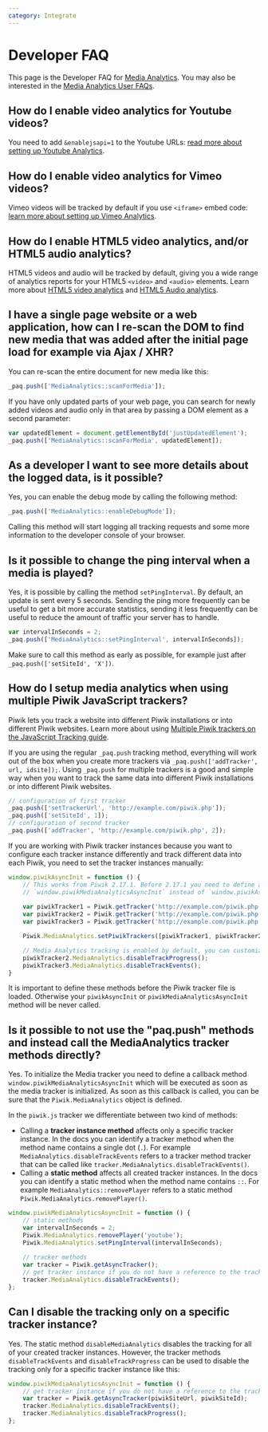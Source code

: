 ```yaml
---
category: Integrate
---
```

# Developer FAQ

This page is the Developer FAQ for [Media Analytics](https://www.media-analytics.net/). You may also be interested in the [Media Analytics User FAQs](https://piwik.org/faq/media-analytics/).

## How do I enable video analytics for Youtube videos? 

You need to add `&enablejsapi=1` to the Youtube URLs: [read more about setting up Youtube Analytics](/guides/media-analytics/setup#tracking-youtube-videos).

## How do I enable video analytics for Vimeo videos? 

Vimeo videos will be tracked by default if you use `<iframe>` embed code: [learn more about setting up Vimeo Analytics](/guides/media-analytics/setup#tracking-vimeo-videos).

## How do I enable HTML5 video analytics, and/or HTML5 audio analytics? 

HTML5 videos and audio will be tracked by default, giving you a wide range of analytics reports for your HTML5 `<video>` and `<audio>` elements.
Learn more about [HTML5 video analytics](/guides/media-analytics/setup#tracking-html5-videos) and [HTML5 Audio analytics](/guides/media-analytics/setup#tracking-html5-audios).  

## I have a single page website or a web application, how can I re-scan the DOM to find new media that was added after the initial page load for example via Ajax / XHR? 

You can re-scan the entire document for new media like this:

```js
_paq.push(['MediaAnalytics::scanForMedia']);
```
 
If you have only updated parts of your web page, you can search for newly added videos and audio only in that area by passing a 
DOM element as a second parameter:

```js
var updatedElement = document.getElementById('justUpdatedElement');
_paq.push(['MediaAnalytics::scanForMedia', updatedElement]);
```
 
## As a developer I want to see more details about the logged data, is it possible? 

Yes, you can enable the debug mode by calling the following method:

```js
_paq.push(['MediaAnalytics::enableDebugMode']);
```
 
Calling this method will start logging all tracking requests and some more information to the developer 
console of your browser. 

## Is it possible to change the ping interval when a media is played?  

Yes, it is possible by calling the method `setPingInterval`. By default, an update is sent every 5 seconds. 
Sending the ping more frequently can be useful to get a bit more accurate statistics, sending it less frequently can
be useful to reduce the amount of traffic your server has to handle.

```js
var intervalInSeconds = 2;
_paq.push(['MediaAnalytics::setPingInterval', intervalInSeconds]);
```

Make sure to call this method as early as possible, for example just after `_paq.push(['setSiteId', 'X'])`.

## How do I setup media analytics when using multiple Piwik JavaScript trackers?

Piwik lets you track a website into different Piwik installations or into different Piwik websites. Learn more about 
using [Multiple Piwik trackers on the JavaScript Tracking guide](/guides/tracking-javascript-guide#multiple-piwik-trackers).

If you are using the regular `_paq.push` tracking method, everything will work out of the box when you create more trackers 
via `_paq.push(['addTracker', url, idsite]);`. Using `_paq.push` for multiple trackers is a good and simple way when you want
 to track the same data into different Piwik installations or into different Piwik websites.

```js
// configuration of first tracker
_paq.push(['setTrackerUrl', 'http://example.com/piwik.php']);
_paq.push(['setSiteId', 1]);
// configuration of second tracker
_paq.push(['addTracker', 'http://example.com/piwik.php', 2]);
```

If you are working with Piwik tracker instances because you want to configure each tracker instance differently and track
different data into each Piwik, you need to set the tracker instances manually:

```js
window.piwikAsyncInit = function () {
    // This works from Piwik 2.17.1. Before 2.17.1 you need to define a method
    // `window.piwikMediaAnalyticsAsyncInit` instead of `window.piwikAsyncInit`.
    
    var piwikTracker1 = Piwik.getTracker('http://example.com/piwik.php', 1);
    var piwikTracker2 = Piwik.getTracker('http://example.com/piwik.php', 2);
    var piwikTracker3 = Piwik.getTracker('http://example.com/piwik.php', 3);

    Piwik.MediaAnalytics.setPiwikTrackers([piwikTracker1, piwikTracker2, piwikTracker3]);

    // Media Analytics tracking is enabled by default, you can customize the tracking like this:
    piwikTracker2.MediaAnalytics.disableTrackProgress();
    piwikTracker3.MediaAnalytics.disableTrackEvents();
}
```

It is important to define these methods before the Piwik tracker file is loaded. Otherwise your `piwikAsyncInit` 
or `piwikMediaAnalyticsAsyncInit` method will be never called.

## Is it possible to not use the "paq.push" methods and instead call the MediaAnalytics tracker methods directly?

Yes. To initialize the Media tracker you need to define a callback method `window.piwikMediaAnalyticsAsyncInit`
which will be executed as soon as the media tracker is initialized. As soon as this callback is called, you can be sure
that the `Piwik.MediaAnalytics` object is defined.

In the `piwik.js` tracker we differentiate between two kind of methods:

* Calling a **tracker instance method** affects only a specific tracker instance. In the docs you can 
  identify a tracker method when the method name contains a single dot (`.`). For example `MediaAnalytics.disableTrackEvents` 
  refers to a tracker method tracker that can be called like `tracker.MediaAnalytics.disableTrackEvents()`.
* Calling a **static method** affects all created tracker instances. In the docs you can identify a static method when 
  the method name contains `::`. For example `MediaAnalytics::removePlayer` refers to a static method 
  `Piwik.MediaAnalytics.removePlayer()`.

```js
window.piwikMediaAnalyticsAsyncInit = function () {
    // static methods
    var intervalInSeconds = 2;
    Piwik.MediaAnalytics.removePlayer('youtube'); 
    Piwik.MediaAnalytics.setPingInterval(intervalInSeconds);
     
    // tracker methods
    var tracker = Piwik.getAsyncTracker(); 
    // get tracker instance if you do not have a reference to the tracker instance yet
    tracker.MediaAnalytics.disableTrackEvents();
};
```

## Can I disable the tracking only on a specific tracker instance?

Yes. The static method `disableMediaAnalytics` disables the tracking for all of your created tracker instances.
However, the tracker methods `disableTrackEvents` and `disableTrackProgress` can be used to disable the tracking only 
for a specific tracker instance like this:

```js
window.piwikMediaAnalyticsAsyncInit = function () {
    // get tracker instance if you do not have a reference to the tracker instance yet
    var tracker = Piwik.getAsyncTracker(piwikSiteUrl, piwikSiteId); 
    tracker.MediaAnalytics.disableTrackEvents();
    tracker.MediaAnalytics.disableTrackProgress();
};
```

